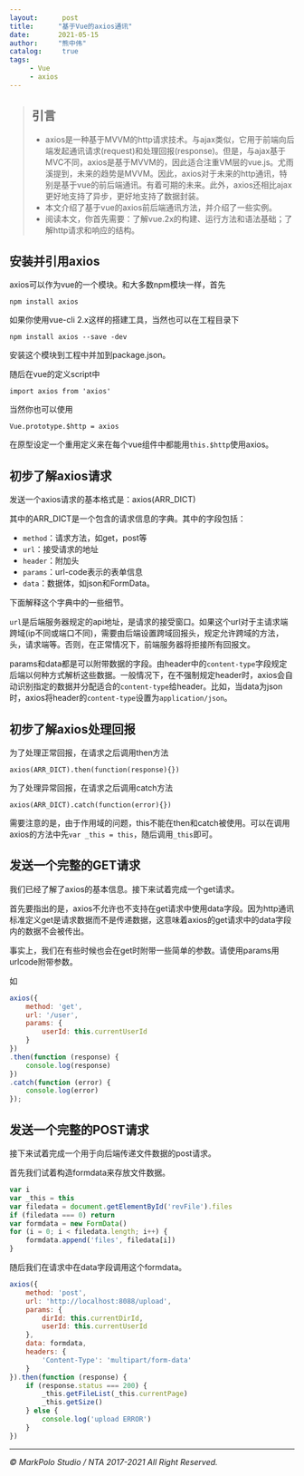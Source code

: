 ```yaml
---
layout:      post
title:      "基于Vue的axios通讯"
date:       2021-05-15
author:     "熊中伟"
catalog:     true
tags:
     - Vue
     - axios
---
```


>## 引言
>
>- axios是一种基于MVVM的http请求技术。与ajax类似，它用于前端向后端发起通讯请求(request)和处理回报(response)。但是，与ajax基于MVC不同，axios是基于MVVM的，因此适合注重VM层的vue.js。尤雨溪提到，未来的趋势是MVVM。因此，axios对于未来的http通讯，特别是基于vue的前后端通讯。有着可期的未来。此外，axios还相比ajax更好地支持了异步，更好地支持了数据封装。
>- 本文介绍了基于vue的axios前后端通讯方法，并介绍了一些实例。
>- 阅读本文，你首先需要：了解vue.2x的构建、运行方法和语法基础；了解http请求和响应的结构。

## 安装并引用axios

axios可以作为vue的一个模块。和大多数npm模块一样，首先

`npm install axios`

如果你使用vue-cli 2.x这样的搭建工具，当然也可以在工程目录下

`npm install axios --save -dev`

安装这个模块到工程中并加到package.json。

随后在vue的定义script中

`import axios from 'axios'`

当然你也可以使用

`Vue.prototype.$http = axios`

在原型设定一个重用定义来在每个vue组件中都能用`this.$http`使用axios。

## 初步了解axios请求

发送一个axios请求的基本格式是：axios(ARR_DICT)

其中的ARR_DICT是一个包含的请求信息的字典。其中的字段包括：

- `method`：请求方法，如get，post等
- `url`：接受请求的地址
- `header`：附加头
- `params`：url-code表示的表单信息
- `data`：数据体，如json和FormData。

下面解释这个字典中的一些细节。

`url`是后端服务器规定的api地址，是请求的接受窗口。如果这个url对于主请求端跨域(ip不同或端口不同)，需要由后端设置跨域回报头，规定允许跨域的方法，头，请求端等。否则，在正常情况下，前端服务器将拒接所有回报文。

params和data都是可以附带数据的字段。由header中的`content-type`字段规定后端以何种方式解析这些数据。一般情况下，在不强制规定header时，axios会自动识别指定的数据并分配适合的`content-type`给header。比如，当data为json时，axios将header的`content-type`设置为`application/json`。

## 初步了解axios处理回报

为了处理正常回报，在请求之后调用then方法

`axios(ARR_DICT).then(function(response){})`

为了处理异常回报，在请求之后调用catch方法

`axios(ARR_DICT).catch(function(error){})`

需要注意的是，由于作用域的问题，this不能在then和catch被使用。可以在调用axios的方法中先`var _this = this`，随后调用`_this`即可。

## 发送一个完整的GET请求

我们已经了解了axios的基本信息。接下来试着完成一个get请求。

首先要指出的是，axios不允许也不支持在get请求中使用data字段。因为http通讯标准定义get是请求数据而不是传递数据，这意味着axios的get请求中的data字段内的数据不会被传出。

事实上，我们在有些时候也会在get时附带一些简单的参数。请使用params用urlcode附带参数。

如

```javascript
axios({
    method: 'get',
    url: '/user',
    params: {
		userId: this.currentUserId
	}
})
.then(function (response) {
    console.log(response)
})
.catch(function (error) {
    console.log(error)
});
```

## 发送一个完整的POST请求

接下来试着完成一个用于向后端传递文件数据的post请求。

首先我们试着构造formdata来存放文件数据。

```javascript
var i
var _this = this
var filedata = document.getElementById('revFile').files
if (filedata === 0) return
var formdata = new FormData()
for (i = 0; i < filedata.length; i++) {
	formdata.append('files', filedata[i])
}
```

随后我们在请求中在data字段调用这个formdata。

```javascript
axios({
	method: 'post',
	url: 'http://localhost:8088/upload',
	params: {
		dirId: this.currentDirId,
		userId: this.currentUserId
    },
	data: formdata,
	headers: {
        'Content-Type': 'multipart/form-data'
	}
}).then(function (response) {
	if (response.status === 200) {
		_this.getFileList(_this.currentPage)
		_this.getSize()
	} else {
		console.log('upload ERROR')
	}
})
```

---

_© MarkPolo Studio / NTA 2017-2021 All Right Reserved._

